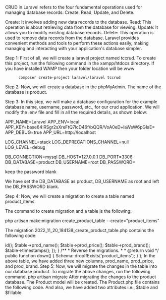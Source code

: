 CRUD in Laravel refers to the four fundamental operations used for managing database records: Create, Read, Update, and Delete.

Create: It involves adding new data records to the database.
Read: This operation is about retrieving data from the database for viewing.
Update: It allows you to modify existing database records.
Delete: This operation is used to remove data records from the database.
Laravel provides convenient methods and tools to perform these actions easily, making managing and interacting with your application's database simpler.

Step 1: First of all, we will create a laravel project named tccrud. To create this project, run the following command in the xampp/htdocs directory.
          If you have installed WAMP then your folder location will be www

          composer create-project laravel/laravel tccrud

Step 2: Now, we will create a database in the phpMyAdmin. The name of the database is product.

Step 3: In this step, we will make a database configuration for the example database name, username, password, etc., 
for our crud application. We will modify the .env file and fill in all the required details, as shown below: 

APP_NAME=Laravel
APP_ENV=local
APP_KEY=base64:RSgr2sXreFtQ7lcD46f/bQQR/VoA0eD+laWsW6pGIaE=
APP_DEBUG=true
APP_URL=http://localhost

LOG_CHANNEL=stack
LOG_DEPRECATIONS_CHANNEL=null
LOG_LEVEL=debug

DB_CONNECTION=mysql
DB_HOST=127.0.0.1
DB_PORT=3306
DB_DATABASE=product
DB_USERNAME=root
DB_PASSWORD=


keep the password blank 

We have set the DB_DATABASE as product, DB_USERNAME as root and left the DB_PASSWORD blank.

Step 4: Now, we will create a migration to create a table named product_items.  

The command to create migration and a table is the following:

php artisan make:migration create_product_table --create="product_items"



The migration 2022_11_20_184138_create_product_table.php contains the following code:

<?php

use Illuminate\Database\Migrations\Migration;
use Illuminate\Database\Schema\Blueprint;
use Illuminate\Support\Facades\Schema;

return new class extends Migration
{
    /**
    * Run the migrations.
    *
    * @return void
    */
    public function up()
    {
        Schema::create('product_items', function (Blueprint $table) {
            $table->id();
            $table->prod_name();
            $table->prod_price();
            $table->prod_brand();
            $table->timestamps();
        });
    }

    /**
    * Reverse the migrations.
    *
    * @return void
    */
    public function down()
    {
        Schema::dropIfExists('product_items');
    }
};

In the above table, we have added three new columns, prod_name, prod_price, and prod_brand.

Step 5: Now, we will migrate the changes in the table into our database product. 
To migrate the above changes, run the following command.

php artisan migrate


After migrating the changes to the product database. The Product model will be created.

The Product.php file contains the following code. And also, we have added two attributes i.e., $table and $fillable. 

<?php

namespace App\Models;

use Illuminate\Database\Eloquent\Factories\HasFactory;
use Illuminate\Database\Eloquent\Model;

class Product extends Model
{
    use HasFactory;
    protected $table='product_items';  
    protected $fillable=['prod_name','prod_price','prod_brand'];  
}


Step 6: Now, we will create a controller ProductController to implement all the CRUD operations. 

To create a controller, run the following command.

php artisan make:controller ProductController -r

After running the above command, the controller will be created successfully.

The ProductController.php will contain the following code:

<?php

namespace App\Http\Controllers;

use Illuminate\Http\Request;

class ProductController extends Controller
{
    /**
    * Display a listing of the resource.
    *
    * @return \Illuminate\Http\Response
    */
    public function index(){
    }

    /**
    * Show the form for creating a new resource.
    *
    * @return \Illuminate\Http\Response
    */
    public function create(){
    }

    /**
    * Store a newly created resource in storage.
    *
    * @param  \Illuminate\Http\Request  $request
    * @return \Illuminate\Http\Response
    */
    public function store(Request $request){
    }

    /**
    * Display the specified resource.
    *
    * @param  int  $id
    * @return \Illuminate\Http\Response
    */
    public function show($id){
    }

    /**
    * Show the form for editing the specified resource.
    *
    * @param  int  $id
    * @return \Illuminate\Http\Response
    */
    public function edit($id){
    }

    /**
    * Update the specified resource in storage.
    *
    * @param  \Illuminate\Http\Request  $request
    * @param  int  $id
    * @return \Illuminate\Http\Response
    */
    public function update(Request $request, $id){
    }

    /**
    * Remove the specified resource from storage.
    *
    * @param  int  $id
    * @return \Illuminate\Http\Response
    */
    public function destroy($id){
    }
}

In the above code, we can see that the ProductController contains inbuilt methods like
index(), create(), store(), show(), edit(), update(), and destroy(). 
We will use these methods to implement Laravel Crud.

